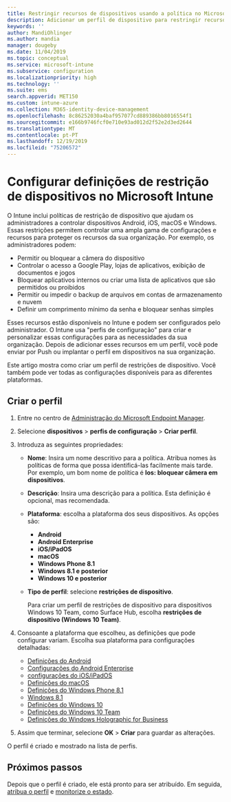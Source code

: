 ```yaml
---
title: Restringir recursos de dispositivos usando a política no Microsoft Intune-Azure | Microsoft Docs
description: Adicionar um perfil de dispositivo para restringir recursos em dispositivos Android, macOS, iOS, iPadOS, Windows Phone e Windows 10 no Microsoft Intune
keywords: ''
author: MandiOhlinger
ms.author: mandia
manager: dougeby
ms.date: 11/04/2019
ms.topic: conceptual
ms.service: microsoft-intune
ms.subservice: configuration
ms.localizationpriority: high
ms.technology: ''
ms.suite: ems
search.appverid: MET150
ms.custom: intune-azure
ms.collection: M365-identity-device-management
ms.openlocfilehash: 8c86252030a4baf957077cd889386bb8016554f1
ms.sourcegitcommit: e166b9746fcf0e710e93ad012d2f52e2d3ed2644
ms.translationtype: MT
ms.contentlocale: pt-PT
ms.lasthandoff: 12/19/2019
ms.locfileid: "75206572"
---
```

# <a name="configure-device-restriction-settings-in-microsoft-intune"></a>Configurar definições de restrição de dispositivos no Microsoft Intune



O Intune inclui políticas de restrição de dispositivo que ajudam os administradores a controlar dispositivos Android, iOS, macOS e Windows. Essas restrições permitem controlar uma ampla gama de configurações e recursos para proteger os recursos da sua organização. Por exemplo, os administradores podem:

- Permitir ou bloquear a câmera do dispositivo
- Controlar o acesso a Google Play, lojas de aplicativos, exibição de documentos e jogos
- Bloquear aplicativos internos ou criar uma lista de aplicativos que são permitidos ou proibidos
- Permitir ou impedir o backup de arquivos em contas de armazenamento e nuvem
- Definir um comprimento mínimo da senha e bloquear senhas simples

Esses recursos estão disponíveis no Intune e podem ser configurados pelo administrador. O Intune usa "perfis de configuração" para criar e personalizar essas configurações para as necessidades da sua organização. Depois de adicionar esses recursos em um perfil, você pode enviar por Push ou implantar o perfil em dispositivos na sua organização.

Este artigo mostra como criar um perfil de restrições de dispositivo. Você também pode ver todas as configurações disponíveis para as diferentes plataformas.

## <a name="create-the-profile"></a>Criar o perfil

1. Entre no centro de [Administração do Microsoft Endpoint Manager](https://go.microsoft.com/fwlink/?linkid=2109431).
2. Selecione **dispositivos** > **perfis de configuração** > **Criar perfil**.
3. Introduza as seguintes propriedades:

    - **Nome**: Insira um nome descritivo para a política. Atribua nomes às políticas de forma que possa identificá-las facilmente mais tarde. Por exemplo, um bom nome de política é **Ios: bloquear câmera em dispositivos**.
    - **Descrição**: Insira uma descrição para a política. Esta definição é opcional, mas recomendada.
    - **Plataforma**: escolha a plataforma dos seus dispositivos. As opções são:  

        - **Android**
        - **Android Enterprise**
        - **iOS/iPadOS**
        - **macOS**
        - **Windows Phone 8.1**
        - **Windows 8.1 e posterior**
        - **Windows 10 e posterior**

    - **Tipo de perfil**: selecione **restrições de dispositivo**.

        Para criar um perfil de restrições de dispositivo para dispositivos Windows 10 Team, como Surface Hub, escolha **restrições de dispositivo (Windows 10 Team)**.

4. Consoante a plataforma que escolheu, as definições que pode configurar variam. Escolha sua plataforma para configurações detalhadas:

    - [Definições do Android](../device-restrictions-android.md)
    - [Configurações do Android Enterprise](../device-restrictions-android-for-work.md)
    - [configurações do iOS/iPadOS](device-restrictions-ios.md)
    - [Definições do macOS](device-restrictions-macos.md)
    - [Definições do Windows Phone 8.1](device-restrictions-windows-phone-8-1.md)
    - [Windows 8.1](device-restrictions-windows-8-1.md)
    - [Definições do Windows 10](device-restrictions-windows-10.md)
    - [Definições do Windows 10 Team](device-restrictions-windows-10-teams.md)
    - [Definições do Windows Holographic for Business](device-restrictions-windows-holographic.md)

5. Assim que terminar, selecione **OK** > **Criar** para guardar as alterações.

O perfil é criado e mostrado na lista de perfis.

## <a name="next-steps"></a>Próximos passos

Depois que o perfil é criado, ele está pronto para ser atribuído. Em seguida, [atribua o perfil](../device-profile-assign.md) e [monitorize o estado](../device-profile-monitor.md).

<!--  Removing image as part of design review; retaining source until we known the disposition.

## Example of device restriction settings

In this high-level example, you'll create a device restriction policy that blocks the use of the built-in camera app on Android devices.

![How to disable the camera on Android devices](./media/device-restrictions-configure/disable-android-camera.png)

-->

